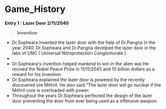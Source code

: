 # Game_History
**Entry 1** :
**Lazer Door 2/11/2040**
>**Invention**
- Dr.Sopheara invented the lazer door with the help of Dr.Pangna in the year 2040. Dr.Sopheara and Dr.Pangna develped the lazer door in the labs of UNC ( Universal Nitroprotection Conglomorate )  
-
- Dr.Sopheara's invention helped mankind to win in the alien war.He recived the Nobel Peace Prize in 11/11/2045 and 10 billion dollars as a reward for his invention.
- Dr.Sopheara explained the lazer door is powered by the recently discovered ore Mithril. He also said "The lazer door will go nuclear if the Mithril core is overloaded with power.
- Throughout the years Dr.Sopheara perfected the design of the lazer door preventing the door from ever being used as a offensive weapon. 
